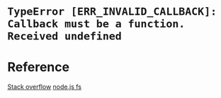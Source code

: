 # ```TypeError [ERR_INVALID_CALLBACK]: Callback must be a function. Received undefined```

# Reference
[Stack overflow](https://stackoverflow.com/questions/50438592/typeerror-err-invalid-callback-callback-must-be-a-function)
[node.js fs](https://nodejs.org/api/fs.html#fs_fs_writefile_file_data_options_callback)